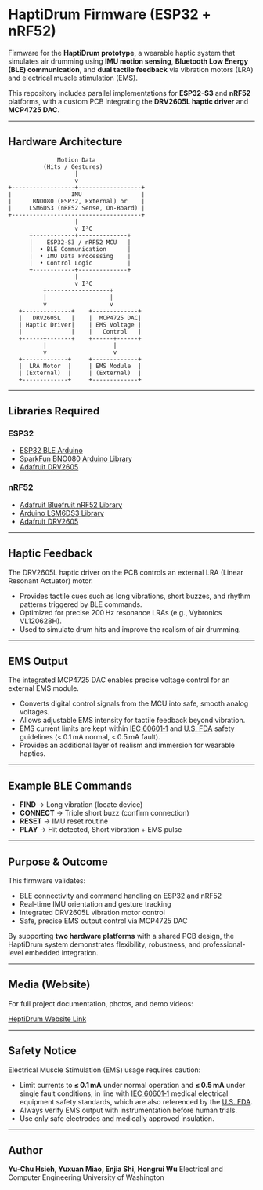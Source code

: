 # HaptiDrum Firmware (ESP32 + nRF52)

Firmware for the **HaptiDrum prototype**, a wearable haptic system that simulates air drumming using **IMU motion sensing**, **Bluetooth Low Energy (BLE) communication**, and **dual tactile feedback** via vibration motors (LRA) and electrical muscle stimulation (EMS).  

This repository includes parallel implementations for **ESP32-S3** and **nRF52** platforms, with a custom PCB integrating the **DRV2605L haptic driver** and **MCP4725 DAC**.

---

## Hardware Architecture
```text
              Motion Data
          (Hits / Gestures)
                   |
                   v
+------------------+------------------+
|                 IMU                 |
|      BNO080 (ESP32, External) or    |
|     LSM6DS3 (nRF52 Sense, On-Board) |
+-------------------------------------+ 
                   |
                   v I²C
      +------------+--------------+
      |    ESP32-S3 / nRF52 MCU   |
      |  • BLE Communication      |
      |  • IMU Data Processing    |
      |  • Control Logic          |
      +------------+--------------+
                   |
                   v I²C
          +------------------+
          |                  |
          v                  v
   +--------------+    +-------------+
   |   DRV2605L   |    |  MCP4725 DAC|
   | Haptic Driver|    | EMS Voltage |
   |              |    |   Control   |
   +------+-------+    +------+------+
          |                   |
          v                   v
   +-------------+     +-------------+
   |  LRA Motor  |     | EMS Module  |
   | (External)  |     | (External)  |
   +-------------+     +-------------+
```
---

## Libraries Required

### ESP32
- [ESP32 BLE Arduino](https://github.com/nkolban/ESP32_BLE_Arduino)
- [SparkFun BNO080 Arduino Library](https://github.com/sparkfun/SparkFun_BNO080_Arduino_Library)
- [Adafruit DRV2605](https://github.com/adafruit/Adafruit_DRV2605_Library)

### nRF52
- [Adafruit Bluefruit nRF52 Library](https://github.com/adafruit/Adafruit_nRF52_Arduino)
- [Arduino LSM6DS3 Library](https://github.com/arduino-libraries/Arduino_LSM6DS3)
- [Adafruit DRV2605](https://github.com/adafruit/Adafruit_DRV2605_Library)

---

## Haptic Feedback

The DRV2605L haptic driver on the PCB controls an external LRA (Linear Resonant Actuator) motor.  
- Provides tactile cues such as long vibrations, short buzzes, and rhythm patterns triggered by BLE commands.  
- Optimized for precise 200 Hz resonance LRAs (e.g., Vybronics VL120628H).  
- Used to simulate drum hits and improve the realism of air drumming.

---

## EMS Output

The integrated MCP4725 DAC enables precise voltage control for an external EMS module.  
- Converts digital control signals from the MCU into safe, smooth analog voltages.  
- Allows adjustable EMS intensity for tactile feedback beyond vibration.  
- EMS current limits are kept within [IEC 60601‑1](https://www.iso.org/standard/72428.html) and [U.S. FDA](https://www.fda.gov/medical-devices/standards-and-conformity-assessment-program) safety guidelines (< 0.1 mA normal, < 0.5 mA fault).  
- Provides an additional layer of realism and immersion for wearable haptics.

---

## Example BLE Commands

- **FIND** → Long vibration (locate device)  
- **CONNECT** → Triple short buzz (confirm connection)  
- **RESET** → IMU reset routine  
- **PLAY** → Hit detected, Short vibration + EMS pulse  

---

## Purpose & Outcome

This firmware validates:
- BLE connectivity and command handling on ESP32 and nRF52
- Real-time IMU orientation and gesture tracking
- Integrated DRV2605L vibration motor control
- Safe, precise EMS output control via MCP4725 DAC

By supporting **two hardware platforms** with a shared PCB design, the HaptiDrum system demonstrates flexibility, robustness, and professional-level embedded integration.

---

## Media (Website)

For full project documentation, photos, and demo videos:

[HeptiDrum Website Link](https://sites.google.com/uw.edu/team5-haptidrum/home?authuser=0)

---

## Safety Notice

Electrical Muscle Stimulation (EMS) usage requires caution:

- Limit currents to **≤ 0.1 mA** under normal operation and **≤ 0.5 mA** under single fault conditions, in line with [IEC 60601‑1](https://www.iso.org/standard/72428.html) medical electrical equipment safety standards, which are also referenced by the [U.S. FDA](https://www.fda.gov/medical-devices/standards-and-conformity-assessment-program).
- Always verify EMS output with instrumentation before human trials.
- Use only safe electrodes and medically approved insulation.


---

## Author

**Yu-Chu Hsieh, Yuxuan Miao, Enjia Shi, Hongrui Wu**
Electrical and Computer Engineering
University of Washington
